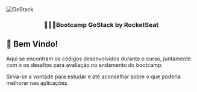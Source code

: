 <img alt="GoStack" src="https://storage.googleapis.com/golden-wind/bootcamp-gostack/header-desafios-new.png" />

<h3 align="center">
  🧑🏽‍💻Bootcamp GoStack by RocketSeat
</h3>


## 🦖 Bem Vindo!
Aqui se encontram os códigos desenvolvidos durante o curso, juntamente com o os desafios para avaliação no andamento do bootcamp.

Sirva-se a vontade para estudar e até aconselhar sobre o que poderia melhorar nas aplicações. 

